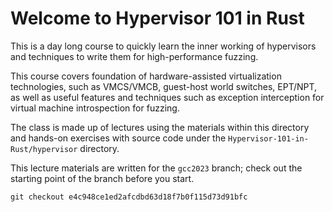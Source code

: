 # Welcome to Hypervisor 101 in Rust
This is a day long course to quickly learn the inner working of hypervisors and techniques to write them for high-performance fuzzing.

This course covers foundation of hardware-assisted virtualization technologies, such as VMCS/VMCB, guest-host world switches, EPT/NPT, as well as useful features and techniques such as exception interception for virtual machine introspection for fuzzing.

The class is made up of lectures using the materials within this directory and hands-on exercises with source code under the `Hypervisor-101-in-Rust/hypervisor` directory.

This lecture materials are written for the `gcc2023` branch; check out the starting point of the branch before you start.

```shell
git checkout e4c948ce1ed2afcdbd63d18f7b0f115d73d91bfc
```
